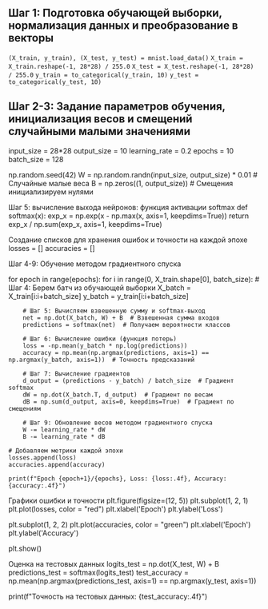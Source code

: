 ## Шаг 1: Подготовка обучающей выборки, нормализация данных и преобразование в векторы

`(X_train, y_train), (X_test, y_test) = mnist.load_data()`
`X_train = X_train.reshape(-1, 28*28) / 255.0`
`X_test = X_test.reshape(-1, 28*28) / 255.0`
`y_train = to_categorical(y_train, 10)`
`y_test = to_categorical(y_test, 10)`

## Шаг 2-3: Задание параметров обучения, инициализация весов и смещений случайными малыми значениями
input_size = 28*28 
output_size = 10 
learning_rate = 0.2
epochs = 10
batch_size = 128

np.random.seed(42)
W = np.random.randn(input_size, output_size) * 0.01  # Случайные малые веса
B = np.zeros((1, output_size))  # Смещения инициализируем нулями

Шаг 5: вычисление выхода нейронов: функция активации softmax
def softmax(x):
    exp_x = np.exp(x - np.max(x, axis=1, keepdims=True))
    return exp_x / np.sum(exp_x, axis=1, keepdims=True)

Создание списков для хранения ошибок и точности на каждой эпохе
losses = []
accuracies = []

Шаг 4-9: Обучение методом градиентного спуска

for epoch in range(epochs):
    for i in range(0, X_train.shape[0], batch_size):
        # Шаг 4: Берем батч из обучающей выборки
        X_batch = X_train[i:i+batch_size]
        y_batch = y_train[i:i+batch_size]

        # Шаг 5: Вычисляем взвешенную сумму и softmax-выход
        net = np.dot(X_batch, W) + B  # Взвешенная сумма входов
        predictions = softmax(net)  # Получаем вероятности классов

        # Шаг 6: Вычисление ошибки (функция потерь)
        loss = -np.mean(y_batch * np.log(predictions))
        accuracy = np.mean(np.argmax(predictions, axis=1) == np.argmax(y_batch, axis=1))  # Точность предсказаний

        # Шаг 7: Вычисление градиентов
        d_output = (predictions - y_batch) / batch_size  # Градиент softmax
        dW = np.dot(X_batch.T, d_output)  # Градиент по весам
        dB = np.sum(d_output, axis=0, keepdims=True)  # Градиент по смещениям

        # Шаг 9: Обновление весов методом градиентного спуска
        W -= learning_rate * dW
        B -= learning_rate * dB

    # Добавляем метрики каждой эпохи
    losses.append(loss)
    accuracies.append(accuracy)

    print(f"Epoch {epoch+1}/{epochs}, Loss: {loss:.4f}, Accuracy: {accuracy:.4f}")

Графики ошибки и точности
plt.figure(figsize=(12, 5))
plt.subplot(1, 2, 1)
plt.plot(losses, color = "red")
plt.xlabel('Epoch')
plt.ylabel('Loss')

plt.subplot(1, 2, 2)
plt.plot(accuracies, color = "green")
plt.xlabel('Epoch')
plt.ylabel('Accuracy')

plt.show()

Оценка на тестовых данных
logits_test = np.dot(X_test, W) + B
predictions_test = softmax(logits_test)
test_accuracy = np.mean(np.argmax(predictions_test, axis=1) == np.argmax(y_test, axis=1))

print(f"Точность на тестовых данных: {test_accuracy:.4f}")
